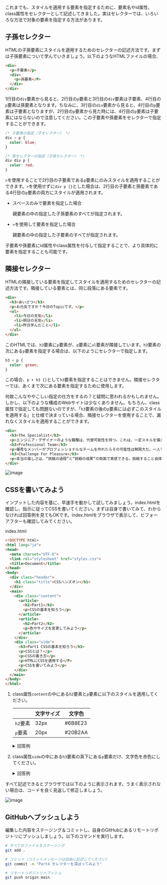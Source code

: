 これまでも、スタイルを適用する要素を指定するために、要素名やid属性、class属性をセレクターとして記述してきました。実はセレクターでは、いろいろな方法で対象の要素を指定する方法があります。

## 子孫セレクター
HTMLの子孫要素にスタイルを適用するためのセレクターの記述方法です。まずは子孫要素について学んでいきましょう。以下のようなHTMLファイルの場合、

```html
<div>
  <p>子要素</p>
  <div>
    <p>孫要素</P>
  </div>
</div>
```

1行目の`div`要素から見ると、2行目の`p`要素と3行目の`div`要素は子要素、4行目の`p`要素は孫要素となります。ちなみに、3行目の`div`要素から見ると、4行目の`p`要素は子要素となりますが、2行目の`p`要素から見た時には、4行目の`p`要素は子要素にはならないので注意してください。この子要素や孫要素をセレクターで指定することができます。

```css
/* 子要素の指定（子セレクター） */
div > p {
  color: blue;
}

/* 孫セレクターの指定（子孫セレクター） */
div div p {
  color: red;
}
```

`>`を使用することで2行目の子要素である`p`要素にのみスタイルを適用することができます。`>`を使用せずに`div p {}`とした場合は、2行目の子要素と孫要素である4行目の`p`要素の両方にスタイルが適用されます。

- スペースのみで要素を指定した場合

    親要素の中の指定した子孫要素のすべてが指定されます。

- `>`を使用して要素を指定した場合

    親要素の中の指定した子要素のすべてが指定されます。

子要素や孫要素にid属性やclass属性を付与して指定することで、より具体的に要素を指定することも可能です。

## 隣接セレクター
HTMLの隣接している要素を指定してスタイルを適用するためのセレクターの記述方法です。隣接している要素とは、同じ段落にある要素です。

```html
<div>
  <h3>あいさつ</h3>
  <p>お元気ですか？今日のTopicです。</p>
  <ul>
    <li>今日の天気</li>
    <li>明日の天気</li>
    <li>昨日学んだこと</li>
  </ul>
</div>
```

このHTMLでは、`h3`要素に`p`要素が、`p`要素に`ul`要素が隣接しています。`h3`要素の次にある`p`要素を指定する場合は、以下のようにセレクターで指定します。

```css
h3 + p {
  color: green;
}
```

この場合、`p + h3 {}`として`h3`要素を指定することはできません。隣接セレクターでは、あくまで次にある要素を指定するために使用します。

何故こんなややこしい指定の仕方をするの？と疑問に思われるかもしれません。しかし、以下のような構成のWebサイトは少なくありません。もちろん、class属性で指定しても問題ないのですが、「`h3`要素の後の`p`要素には必ずこのスタイルを適用する」と仕様で決まっている場合、隣接セレクターを使用することで、漏れなくスタイルを適用することができます。

```html
<div>
  <h3>The Specialist</h3>
  <p>エンジニア・デザイナーのような職種は、代替可能性を持つ。これは、一定スキルを備えていれば、誰に依頼しても同じということだ。<br>そんな中で、なぜお客様は、“あなたに“依頼するのか？と言える何かを探そう。それは、スキルかもしれないし、スキル以外かもしれない。</p>
  <h3>Professional Team</h3>
  <p>優秀なメンバーがプロフェッショナルなチームを作れたらその可能性は無限大だ。一人ではできないこともチームでならできる。<br>チームのために貢献できることを探そう。君の苦手はメンバーが補ってくれる。だから、君の得意を活かそう。全員の得意を活かすチームを作ろう。</p>
  <h3>Challenge For Pleasure</h3>
  <p>本当の楽しさは、“挑戦の過程”と“挑戦の成果”の両面で実感できる。挑戦すること自体に意味があり、そしてその挑戦の先に、<br>我々が本当に求めている楽しさが存在する。この楽しさは、挑戦した者にしか一生わからない。できないことを恥じる必要はない。挑戦しろ。</p>
</div>
```

![image](https://github.com/user-attachments/assets/e83da664-01cd-496b-8241-3071b7b42ce9)

## CSSを書いてみよう
インプットした内容を基に、早速手を動かして試してみましょう。index.htmlを確認し、指示に従ってCSSを書いてください。まずは自身で書いてみて、わからなければ回答例を見てもOKです。index.htmlをブラウザで表示して、ビフォーアフターも確認してみてください。

index.html

```html
<!DOCTYPE html>
<html lang="ja">
<head>
  <meta charset="UTF-8">
  <link rel="stylesheet" href="styles.css">
  <title>Document</title>
</head>
<body>
  <div class="header">
    <h1 class="title">CSSハンズオン</h1>
  </div>
  <main>
    <div class="content">
      <article>
        <h2>Part1</h2>
        <p>CSSの基本を知ろう</p>
      </article>
      <article>
        <h2>Part2</h2>
        <p>色やサイズを変更してみよう</p>
      </article>
    </div>
    <div class="side">
      <h3>Part1 CSSの基本を知ろう</h3>
      <p>CSSとは？</p>
      <p>CSSの書き方</p>
      <p>HTMLにCSSを適用する</P>
      <p>CSSを書いてみよう</p>
    </div>
  </main>
</body>
</html>
```

1. class属性`content`の中にある`h2`要素と`p`要素に以下のスタイルを適用してください。
    
    
    |  | 文字サイズ | 文字色 |
    | --- | --- | --- |
    | `h2`要素 | 32px | #6B8E23 |
    | `p`要素 | 20px | #20B2AA |

    <details>
    <summary>回答例</summary>

    ```css
    /* contentクラスの中にあるh2要素とp要素に適用するスタイル */
    .content h2 {
      font-size: 32px;
      color: #6B8E23;
    }
    
    .content p {
      font-size: 20px;
      color: #20B2AA;
    }
    ```
    </details>

2. class属性`side`の中にある`h3`要素の真下にある`p`要素だけ、文字色を赤色にしてください。
    <details>
    <summary>回答例</summary>

    ```css
    /* sideクラスの中にあるh3要素直下の要素に適用するスタイル */
    .side h3 + p {
      color: red;
    }
    ```
    </details>

すべて記述できるとブラウザでは以下のように表示されます。うまく表示されない場合は、コードを良く見返して修正しましょう。

![image](https://github.com/user-attachments/assets/a813d52e-5b5e-4bd9-8382-e1f2378b0e44)

## GitHubへプッシュしよう
編集した内容をステージング＆コミットし、自身のGitHubにあるリモートリポジトリにプッシュしましょう。以下のコマンドを実行します。

```bash
# すべてのファイルをステージング
git add .

# コミット（コミットメッセージは自由に記述してください）
git commit -m "Part4 セレクターを深ぼってみよう"

# リモートリポジトリへプッシュ
git push origin main
```